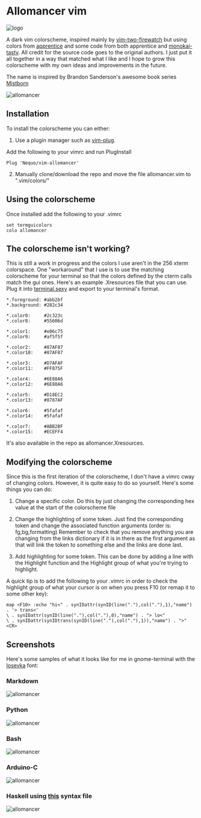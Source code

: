 # Allomancer vim
![logo](/images/logo.png)

A dark vim colorscheme, inspired mainly by [vim-two-firewatch](https://github.com/rakr/vim-two-firewatch) but using colors from [apprentice](https://github.com/romainl/Apprentice) and some code from both apprentice and [monokai-tasty](https://github.com/patstockwell/vim-monokai-tasty). All credit for the source code goes to the original authors. I just put it all together in a way that matched what I like and I hope to grow this colorscheme with my own ideas and improvements in the future.

The name is inspired by Brandon Sanderson's awesome book series [Mistborn](https://en.wikipedia.org/wiki/Mistborn)

![allomancer](/images/mini_vimrc.png)

## Installation

To install the colorscheme you can either:

1. Use a plugin manager such as [vim-plug](https://github.com/junegunn/vim-plug). 

Add the following to your vimrc and run PlugInstall

    Plug 'Nequo/vim-allomancer'

2. Manually clone/download the repo and move the file allomancer.vim to ".vim/colors/"


## Using the colorscheme

Once installed add the following to your .vimrc

    set termguicolors
    colo allomancer 

## The colorscheme isn't working?

This is still a work in progress and the colors I use aren't in the 256 xterm colorspace. One "workaround" that I use is to use the matching colorscheme for your terminal so that the colors defined by the cterm calls match the gui ones. Here's an example .Xresources file that you can use. Plug it into [terminal.sexy](terminal.sexy) and export to your terminal's format.

    *.foreground: #abb2bf
    *.background: #282c34

    *.color0:     #2c323c
    *.color8:     #55606d
    
    *.color1:     #e06c75
    *.color9:     #af5f5f
    
    *.color2:     #87AF87
    *.color10:    #87AF87
    
    *.color3:     #D7AFAF
    *.color11:    #FF875F
    
    *.color4:     #6E88A6
    *.color12:    #6E88A6
    
    *.color5:     #D18EC2
    *.color13:    #8787AF
    
    *.color6:     #5fafaf
    *.color14:    #5fafaf
    
    *.color7:     #ABB2BF
    *.color15:    #ECEFF4

It's also available in the repo as allomancer.Xresources.

## Modifying the colorscheme

Since this is the first iteration of the colorscheme, I don't have a vimrc cway of changing colors. However, it is quite easy to do so yourself. Here's some things you can do:

1. Change a specific color. Do this by just changing the corresponding hex value at the start of the colorscheme file
2. Change the highlighting of some token. Just find the corresponding token and change the associated function arguments (order is: fg,bg,formatting) Remember to check that you remove anything you are changing from the links dictionary if it is in there as the first argument as that will link the token to something else and the links are done last.

3. Add highlighting for some token. This can be done by adding a line with the Highlight function and the Highlight group of what you're trying to highlight.

A quick tip is to add the following to your .vimrc in order to check the highlight group of what your cursor is on when you press F10 (or remap it to some other key):

    map <F10> :echo "hi<" . synIDattr(synID(line("."),col("."),1),"name") . '> trans<'
    \ . synIDattr(synID(line("."),col("."),0),"name") . "> lo<"
    \ . synIDattr(synIDtrans(synID(line("."),col("."),1)),"name") . ">"<CR>
    

## Screenshots

Here's some samples of what it looks like for me in gnome-terminal with the [Iosevka](https://github.com/be5invis/Iosevka) font:

### Markdown
![allomancer](/images/allomancer-md.png)

### Python
![allomancer](/images/allomancer-py.png)

### Bash
![allomancer](/images/allomancer-sh.png)

### Arduino-C
![allomancer](/images/allomancer-C.png)

### Haskell using [this](https://github.com/sdiehl/haskell-vim-proto/blob/master/vim/syntax/haskell.vim) syntax file
![allomancer](/images/allomancer-hs.png)
